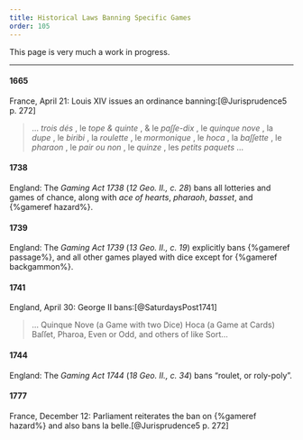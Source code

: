 ```yaml
---
title: Historical Laws Banning Specific Games
order: 105
---
```


This page is very much a work in progress.

----

<!--
#### 1254

France: Louis <span class="rnum">IX</span> forbids playing chess, dice, or tables games.[@Jurisprudence5 p. 271]
-->

#### 1665

France, April 21: Louis <span class="rnum">XIV</span> issues an ordinance banning:[@Jurisprudence5 p. 272]

<blockquote lang="fr">

… *trois dés* , le *tope & quinte* , & le *paſſe-dix* , le *quinque nove* , la *dupe* , le *biribi* , la *roulette* , le *mormonique* , le *hoca* , la *baſſette* , le *pharaon* , le *pair ou non* , le *quinze* , les *petits paquets* …

</blockquote>


#### 1738

England: The <cite>Gaming Act 1738</cite> (<cite>12 Geo. II., c. 28</cite>) bans all lotteries and games of chance, along with *ace of hearts*, *pharaoh*, *basset*, and {%gameref hazard%}.

#### 1739

England: The <cite>Gaming Act 1739</cite> (<cite>13 Geo. II., c. 19</cite>) explicitly bans {%gameref passage%}, and all other games played with dice except for {%gameref backgammon%}.

#### 1741

England, April 30: George <span class="rnum">II</span> bans:[@SaturdaysPost1741]

> … Quinque Nove (a Game with two Dice) Hoca (a Game at Cards) Baſſet, Pharoa, Even or Odd, and others of like Sort…

#### 1744

England: The <cite>Gaming Act 1744</cite> (<cite>18 Geo. II., c. 34</cite>) bans “roulet, or roly-poly”.

#### 1777

France, December 12: Parliament reiterates the ban on {%gameref hazard%} and also bans <span lang="fr">la belle</span>.[@Jurisprudence5 p. 272]
